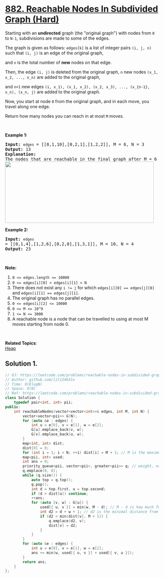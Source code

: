 # [882. Reachable Nodes In Subdivided Graph (Hard)](https://leetcode.com/problems/reachable-nodes-in-subdivided-graph/)

<p>Starting with an&nbsp;<strong>undirected</strong> graph (the "original graph") with nodes from <code>0</code> to <code>N-1</code>, subdivisions are made to some of the edges.</p>

<p>The graph is given as follows: <code>edges[k]</code> is a list of integer pairs <code>(i, j, n)</code> such that <code>(i, j)</code> is an edge of the original graph,</p>

<p>and <code>n</code> is the total number of <strong>new</strong> nodes on that edge.&nbsp;</p>

<p>Then, the edge <code>(i, j)</code> is deleted from the original graph,&nbsp;<code>n</code>&nbsp;new nodes <code>(x_1, x_2, ..., x_n)</code> are added to the original graph,</p>

<p>and <code>n+1</code> new&nbsp;edges <code>(i, x_1), (x_1, x_2), (x_2, x_3), ..., (x_{n-1}, x_n), (x_n, j)</code>&nbsp;are added to the original&nbsp;graph.</p>

<p>Now, you start at node <code>0</code>&nbsp;from the original graph, and in each move, you travel along one&nbsp;edge.&nbsp;</p>

<p>Return how many nodes you can reach in at most <code>M</code> moves.</p>

<p>&nbsp;</p>

<p><strong>Example 1:</strong></p>

<pre><strong>Input: </strong><code>edges </code>= <span id="example-input-1-1">[[0,1,10],[0,2,1],[1,2,2]]</span>, M = <span id="example-input-1-2">6</span>, N = <span id="example-input-1-3">3</span>
<strong>Output: </strong><span id="example-output-1">13</span>
<strong>Explanation: </strong>
The nodes that are reachable in the final graph after M = 6 moves are indicated below.
<span><img alt="" src="https://s3-lc-upload.s3.amazonaws.com/uploads/2018/08/01/origfinal.png" style="width: 487px; height: 200px;"></span>
</pre>

<div>
<p><strong>Example 2:</strong></p>

<pre><strong>Input: </strong><code>edges </code>= <span id="example-input-2-1">[[0,1,4],[1,2,6],[0,2,8],[1,3,1]]</span>, M = <span id="example-input-2-2">10</span>, N = <span id="example-input-2-3">4</span>
<strong>Output: </strong><span id="example-output-2">23</span></pre>

<p>&nbsp;</p>
</div>

<p><strong>Note:</strong></p>

<ol>
	<li><code>0 &lt;= edges.length &lt;= 10000</code></li>
	<li><code>0 &lt;= edges[i][0] &lt;&nbsp;edges[i][1] &lt; N</code></li>
	<li>There does not exist any&nbsp;<code>i != j</code> for which <code>edges[i][0] == edges[j][0]</code> and <code>edges[i][1] == edges[j][1]</code>.</li>
	<li>The original graph&nbsp;has no parallel edges.</li>
	<li><code>0 &lt;= edges[i][2] &lt;= 10000</code></li>
	<li><code>0 &lt;= M &lt;= 10^9</code></li>
	<li><code><font face="monospace">1 &lt;= N &lt;= 3000</font></code></li>
	<li>A reachable node is a node that can be travelled to&nbsp;using at most&nbsp;M moves starting from&nbsp;node 0.</li>
</ol>

<div>
<div>&nbsp;</div>
</div>


**Related Topics**:  
[Heap](https://leetcode.com/tag/heap/)

## Solution 1.

```cpp
// OJ: https://leetcode.com/problems/reachable-nodes-in-subdivided-graph/
// Author: github.com/lzl124631x
// Time: O(ElogN)
// Space: O(N)
// Ref: https://leetcode.com/problems/reachable-nodes-in-subdivided-graph/solution/
class Solution {
    typedef pair<int, int> pii;
public:
    int reachableNodes(vector<vector<int>>& edges, int M, int N) {
        vector<vector<pii>> G(N);
        for (auto &e : edges) {
            int u = e[0], v = e[1], w = e[2];
            G[u].emplace_back(v, w);
            G[v].emplace_back(u, w);
        }
        map<int, int> dist;
        dist[0] = 0;
        for (int i = 1; i < N; ++i) dist[i] = M + 1; // M is the maximum steps we can take, so M + 1 is the smallest invalid value.
        map<pii, int> used;
        int ans = 0;
        priority_queue<pii, vector<pii>, greater<pii>> q; // weight, node
        q.emplace(0, 0);
        while (q.size()) {
            auto top = q.top();
            q.pop();
            int d = top.first, u = top.second;
            if (d > dist[u]) continue;
            ++ans;
            for (auto [v, w] : G[u]) {
                used[{ u, v }] = min(w, M - d); // M - d is how much further we can walk from this `u` node
                int d2 = d + w + 1; // d2 is the minimal distance from source node to this `v` node.
                if (d2 < min(dist[v], M + 1)) {
                    q.emplace(d2, v);
                    dist[v] = d2;
                }
            }
        }
        for (auto &e : edges) {
            int u = e[0], v = e[1], w = e[2];
            ans += min(w, used[{ u, v }] + used[{ v, u }]);
        }
        return ans;
    }
};
```